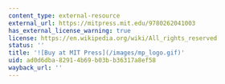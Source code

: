 ```yaml
---
content_type: external-resource
external_url: https://mitpress.mit.edu/9780262041003
has_external_license_warning: true
license: https://en.wikipedia.org/wiki/All_rights_reserved
status: ''
title: '![Buy at MIT Press](/images/mp_logo.gif)'
uid: ad0d6dba-8291-4b69-b03b-b36317a8ef58
wayback_url: ''
---
```

